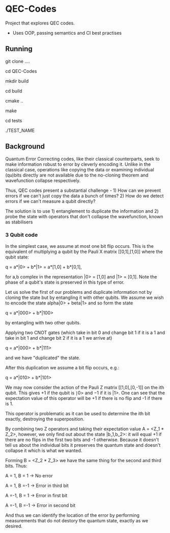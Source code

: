 # QEC-Codes
Project that explores QEC codes.

- Uses OOP, passing semantics and CI best practises

## Running
git clone ....

cd QEC-Codes

mkdir build

cd build

cmake ..

make

cd tests

./TEST_NAME

## Background
Quantum Error Correcting codes, like their classical counterparts, seek to make information robust to error by cleverly encoding it. Unlike in the classical case, operations like copying the data or examining individual (qu)bits directly are not available due to the no-cloning theorem and wavefunction collapse respectively. 

Thus, QEC codes present a substantial challenge - 1) How can we prevent errors if we can't just copy the data a bunch of times? 2) How do we detect errors if we can't measure a qubit directly?

The solution is to use 1) entanglement to duplicate the information and 2) probe the state with operators that don't collapse the wavefunction, known as stabilisers

### 3 Qubit code

In the simplest case, we assume at most one bit flip occurs. This is the equivalent of multiplying a qubit by the Pauli X matrix [[0,1],[1,0]] where the qubit state:

q = a*|0> + b*|1> = a*[1,0] + b*[0,1], 

for a,b complex in the representation |0> = [1,0] and |1> = [0,1]. Note the phase of a qubit's state is preserved in this type of error.

Let us solve the first of our problems and duplicate information not by cloning the state but by entangling it with other qubits. We assume we wish to encode the state alpha|0> + beta|1> and so form the state

q = a*|000> + b*|100> 

by entangling with two other qubits.

Applying two CNOT gates (which take in bit 0 and change bit 1 if it is a 1 and take in bit 1 and change bit 2 if it is a 1 we arrive at)

q = a*|000> + b*|111>

and we have "duplicated" the state.

After this duplication we assume a bit flip occurs, e.g.:

q = a*|010> + b*|101>

We may now consider the action of the Pauli Z matrix [[1,0],[0,-1]] on the ith qubit. This gives +1 if the qubit is ∣0> and −1 if it is |1>. One can see that the expectation value of this operator will be +1 if there is no flip and -1 if there is 1. 

This operator is problematic as it can be used to determine the ith bit exactly, destroying the superposition.

By combining two Z operators and taking their expectation value A = <Z_1 * Z_2>, however, we only find out about the state |b_1,b_2>: it will equal +1 if there are no flips in the first two bits and -1 otherwise. Because it doesn't tell us about the individual bits it preserves the quantum state and doesn't collapse it which is what we wanted.

Forming B = <Z_2 * Z_3> we have the same thing for the second and third bits. Thus:

A = 1, B = 1 -> No error

A = 1, B =-1 -> Error in third bit

A =-1, B = 1 -> Error in first bit

A =-1, B =-1 -> Error in second bit

And thus we can identify the location of the error by performing measurements that do not destory the quantum state, exactly as we desired.


